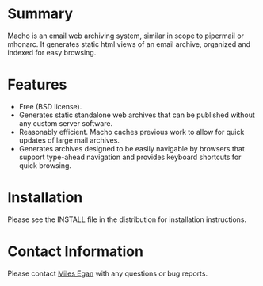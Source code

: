 # Summary
Macho is an email web archiving system, similar in scope to pipermail or
mhonarc.  It generates static html views of an email archive, organized
and indexed for easy browsing.

# Features
* Free (BSD license).
* Generates static standalone web archives that can be published without
  any custom server software.
* Reasonably efficient.  Macho caches previous work to allow for quick updates
  of large mail archives.
* Generates archives designed to be easily navigable by browsers that support
  type-ahead navigation and provides keyboard shortcuts for quick browsing.

# Installation
Please see the INSTALL file in the distribution for installation instructions.

# Contact Information
Please contact <a href="mailto:milesegan@gmail.com">Miles Egan</a> with any 
questions or bug reports.


